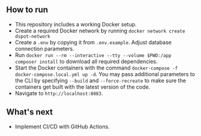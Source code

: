 ## How to run
- This repository includes a working Docker setup.
- Create a required Docker network by running `docker network create dspot-network`
- Create a `.env` by copying it from `.env.example`. Adjust database connection parameters.
- Run `docker run --rm --interactive --tty --volume $PWD:/app composer install` to download all required dependencies.
- Start the Docker containers with the command `docker-compose -f docker-compose.local.yml up -d`. You may pass additional parameters to the CLI by specifying `--build` and `--force-recreate` to make sure the containers get built with the latest version of the code.
- Navigate to `http://localhost:8083`.

## What's next
- Implement CI/CD with GitHub Actions.
